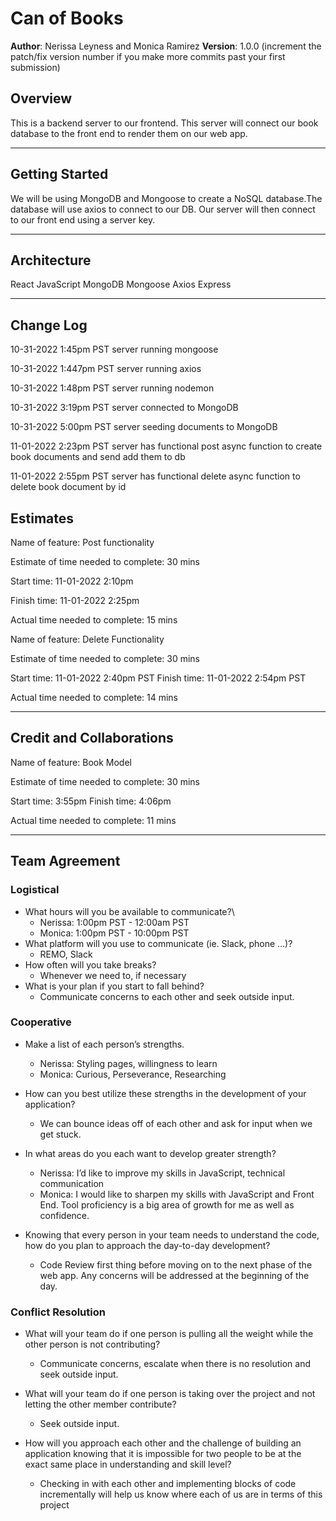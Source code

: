 # Can of Books

**Author**: Nerissa Leyness and Monica Ramirez
**Version**: 1.0.0 (increment the patch/fix version number if you make more commits past your first submission)

## Overview

This is a backend server to our frontend. This server will connect our book database to the front end to render them on our web app. 

----

## Getting Started
We will be using MongoDB and Mongoose to create a NoSQL database.The database will use axios to connect to our DB. Our server will then connect to our front end using a server key.

----

## Architecture
React JavaScript
MongoDB
Mongoose
Axios
Express

<!-- Provide a detailed description of the application design. What technologies (languages, libraries, etc) you're using, and any other relevant design information. -->

----

## Change Log
<!-- Use this area to document the iterative changes made to your application as each feature is successfully implemented. Use time stamps. Here's an example:

01-01-2001 4:59pm - Application now has a fully-functional express server, with a GET route for the location resource. -->
10-31-2022 1:45pm PST server running mongoose

10-31-2022 1:447pm PST server running axios

10-31-2022 1:48pm PST server running nodemon

10-31-2022 3:19pm PST server connected to MongoDB

10-31-2022 5:00pm PST server seeding documents to MongoDB

11-01-2022 2:23pm PST server has functional post async function to create book documents and send add them to db

11-01-2022 2:55pm PST server has functional delete async function to delete book document by id

## Estimates

Name of feature: Post functionality

Estimate of time needed to complete: 30 mins

Start time: 11-01-2022 2:10pm  

Finish time: 11-01-2022 2:25pm

Actual time needed to complete: 15 mins

Name of feature: Delete Functionality

Estimate of time needed to complete: 30 mins

Start time: 11-01-2022 2:40pm PST
Finish time:  11-01-2022 2:54pm PST

Actual time needed to complete: 14 mins

----

## Credit and Collaborations

Name of feature: Book Model

Estimate of time needed to complete: 30 mins

Start time: 3:55pm
Finish time: 4:06pm

Actual time needed to complete: 11 mins



----

## Team Agreement

### Logistical

- What hours will you be available to communicate?\
  - Nerissa: 1:00pm  PST - 12:00am PST
  - Monica: 1:00pm  PST - 10:00pm PST
- What platform will you use to communicate (ie. Slack, phone …)?
  - REMO, Slack
- How often will you take breaks?
  - Whenever we need to, if necessary
- What is your plan if you start to fall behind?
  - Communicate concerns to each other and seek outside input. 

### Cooperative

 - Make a list of each person’s strengths.

   - Nerissa: Styling pages, willingness to learn
    - Monica: Curious, Perseverance, Researching

- How can you best utilize these strengths in the development of your application?

  - We can bounce ideas off of each other and ask for input when we get stuck. 

- In what areas do you each want to develop greater strength?

  - Nerissa: I’d like to improve my skills in JavaScript, technical communication
  - Monica: I would like to sharpen my skills with JavaScript and Front End. Tool proficiency is a big area of growth for me as well as confidence.

- Knowing that every person in your team needs to understand the code, how do you plan to approach the day-to-day development?

  - Code Review first thing before moving on to the next phase of the web app. Any concerns will be addressed at the beginning of the day. 

### Conflict Resolution

- What will your team do if one person is pulling all the weight while the other person is not contributing?

  - Communicate concerns, escalate when there is no resolution and seek outside input.

- What will your team do if one person is taking over the project and not letting the other member contribute?

  - Seek outside input.

- How will you approach each other and the challenge of building an application knowing that it is impossible for two people to be at the exact same place in understanding and skill level?

  - Checking in with each other and implementing blocks of code incrementally will help us know where each of us are in terms of this project
